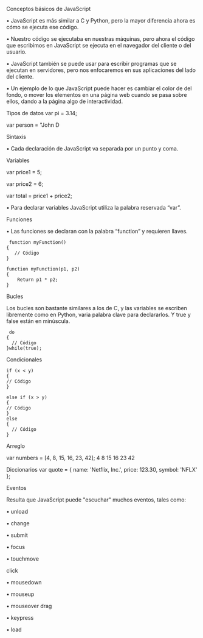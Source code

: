 Conceptos básicos de JavaScript

• JavaScript es más similar a C y Python, pero la mayor diferencia
ahora es cómo se ejecuta ese código.

• Nuestro código se ejecutaba en nuestras máquinas, pero ahora el
código que escribimos en JavaScript se ejecuta en el navegador del
cliente o del usuario.

• JavaScript también se puede usar para escribir programas que se
ejecutan en servidores, pero nos enfocaremos en sus aplicaciones
del lado del cliente.

• Un ejemplo de lo que JavaScript puede hacer es cambiar el color de
del fondo, o mover los elementos en una página web cuando se
pasa sobre ellos, dando a la página algo de interactividad.

Tipos de datos
var pi = 3.14;

var person = "John D

Sintaxis

• Cada declaración de JavaScript va separada por
un punto y coma.

Variables

var price1 = 5;

var price2 = 6;

var total = price1 + price2;

• Para declarar variables JavaScript utiliza la palabra reservada
“var”.

Funciones

• Las funciones se declaran con la palabra “function” y requieren
llaves.

     function myFunction()
    {
       // Código
    }
    
    function myFunction(p1, p2)
    {
        Return p1 * p2;
    }
Bucles

Los bucles son bastante similares a los de C, y las variables se
escriben libremente como en Python, varia palabra clave para
declararlos. Y true y false están en minúscula.

     do
    {
      // Código
    }while(true);
    
Condicionales

    if (x < y)
    {
    // Código
    }

    else if (x > y)
    {
    // Código
    }
    else
    {
      // Código
    }
    
Arreglo

  var numbers = [4, 8, 15, 16, 23, 42];
  4 8 15 16 23 42
  
Diccionarios
    var quote = 
    {
    name: 'Netflix, Inc.',
    price: 123.30,
    symbol: 'NFLX'
    };
    
Eventos

Resulta que JavaScript puede "escuchar" muchos eventos, tales como:

• unload

• change

• submit

• focus

• touchmove

 click
 
• mousedown

• mouseup

• mouseover drag

• keypress

• load
